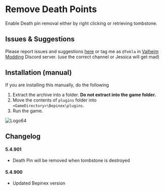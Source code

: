 # Remove Death Points
Enable Death pin removal either by right clicking or retrieving tombstone.

## Issues & Suggestions
Please report issues and suggestions [here](https://github.com/T3kla/ValMods/issues) or tag me as `@Tekla` in [Valheim Modding](https://discord.gg/RBq2mzeu4z) Discord server. (use the correct channel or Jessica will get mad)

## Installation (manual)
If you are installing this manually, do the following

1. Extract the archive into a folder. **Do not extract into the game folder.**
2. Move the contents of `plugins` folder into `<GameDirectory>\Bepinex\plugins`.
3. Run the game.

![Logo64](https://user-images.githubusercontent.com/23636548/112306898-a1ac1f00-8ca0-11eb-8b3e-90e73dc7bad2.png)

## Changelog
#### 5.4.901
- Death Pin will be removed when tombstone is destroyed
#### 5.4.900
- Updated Bepinex version
